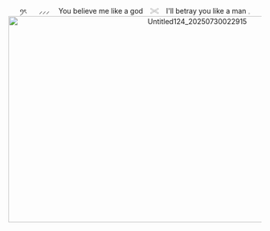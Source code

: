 <p align=center> ꪆৎ⠀⠀ ⸝⸝⸝ ⠀  You believe me like a god ⠀𓏵 ⠀I'll betray you like a man 𓈒

<img width="736" height="410" alt="Untitled124_20250730022915" src="https://github.com/user-attachments/assets/6b834108-cd2d-42c4-a65c-0b04f60b93df" />



